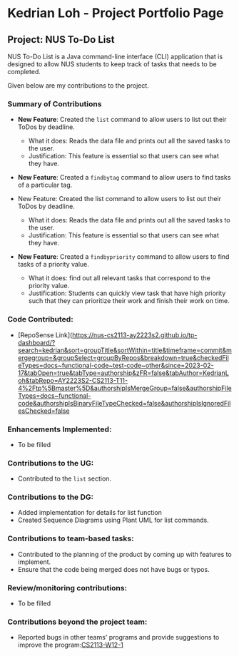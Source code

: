 # Kedrian Loh - Project Portfolio Page

## Project: NUS To-Do List

NUS To-Do List is a Java command-line interface (CLI) application that is designed to allow NUS students to keep track
of tasks that needs to be completed.

Given below are my contributions to the project.

### Summary of Contributions

- **New Feature**: Created the `list` command to allow users to list out their ToDos by deadline.
    - What it does: Reads the data file and prints out all the saved tasks to the user.
    - Justification: This feature is essential so that users can see what they have.

- **New Feature**: Created a `findbytag` command to allow users to find tasks of a particular tag.
- New Feature: Created the list command to allow users to list out their ToDos by deadline.
    - What it does: Reads the data file and prints out all the saved tasks to the user.
    - Justification: This feature is essential so that users can see what they have.

- **New Feature**: Created a `findbypriority` command to allow users to find tasks of a priority value.
    - What it does: find out all relevant tasks that correspond to the priority value.
    - Justification: Students can quickly view task that have high priority such that they can prioritize their work
      and finish their work on time.

### Code Contributed:

- [RepoSense Link](https://nus-cs2113-ay2223s2.github.io/tp-dashboard/?search=kedrian&sort=groupTitle&sortWithin=title&timeframe=commit&mergegroup=&groupSelect=groupByRepos&breakdown=true&checkedFileTypes=docs~functional-code~test-code~other&since=2023-02-17&tabOpen=true&tabType=authorship&zFR=false&tabAuthor=KedrianLoh&tabRepo=AY2223S2-CS2113-T11-4%2Ftp%5Bmaster%5D&authorshipIsMergeGroup=false&authorshipFileTypes=docs~functional-code&authorshipIsBinaryFileTypeChecked=false&authorshipIsIgnoredFilesChecked=false

### Enhancements Implemented:

- To be filled

### Contributions to the UG:

- Contributed to the `list` section.

### Contributions to the DG:

- Added implementation for details for list function
- Created Sequence Diagrams using Plant UML for list commands.

### Contributions to team-based tasks:

- Contributed to the planning of the product by coming up with features to implement.
- Ensure that the code being merged does not have bugs or typos.

### Review/monitoring contributions:

- To be filled

### Contributions beyond the project team:

- Reported bugs in other teams' programs and provide suggestions to improve the program:[CS2113-W12-1](https://github.com/KedrianLoh/ped)
